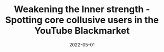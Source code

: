 ---
layout: publications
date: 2022-05-01
title: Weakening the Inner strength - Spotting core collusive users in the YouTube Blackmarket
venue: "16<sup>th</sup> International AAAI Conference on Web and Social Media, 2022 (<b>ICWSM</b>)"
link: "https://ojs.aaai.org/index.php/ICWSM/article/view/19280/19052"
slides: 
poster: 
tldr: Investigated the collusive blackmarket on YouTube using graphs to identify the most influential blackmarket users.
authors: Hridoy Sankar Dutta*, <u>Nirav Diwan</u>*, Tanmoy Chakraborty
code: "https://github.com/LCS2-IIITD/ICWSM-2022-Core-Collusive-Youtube-BlackMarket"
---